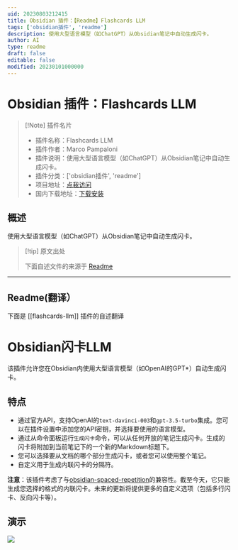 ```yaml
---
uid: 20230803212415
title: Obsidian 插件：【Readme】Flashcards LLM
tags: ['obsidian插件', 'readme']
description: 使用大型语言模型（如ChatGPT）从Obsidian笔记中自动生成闪卡。
author: AI
type: readme
draft: false
editable: false
modified: 20230101000000
---
```


# Obsidian 插件：Flashcards LLM

> [!Note] 插件名片
> - 插件名称：Flashcards LLM
> - 插件作者：Marco Pampaloni
> - 插件说明：使用大型语言模型（如ChatGPT）从Obsidian笔记中自动生成闪卡。
> - 插件分类：['obsidian插件', 'readme']
> - 项目地址：[点我访问](https://github.com/crybot/obsidian-flashcards-llm)
> - 国内下载地址：[下载安装](https://pkmer.cn/products/plugin/pluginMarket/?flashcards-llm)

## 概述

使用大型语言模型（如ChatGPT）从Obsidian笔记中自动生成闪卡。



> [!tip] 原文出处
> 
>下面自述文件的来源于 [Readme](https://ghproxy.net/https://raw.githubusercontent.com/crybot/obsidian-flashcards-llm/master/README.md)
> 

---

## Readme(翻译）

下面是 [[flashcards-llm]] 插件的自述翻译



# Obsidian闪卡LLM

该插件允许您在Obsidian内使用大型语言模型（如OpenAI的GPT*）自动生成闪卡。

## 特点
- 通过官方API，支持OpenAI的`text-davinci-003`和`gpt-3.5-turbo`集成。您可以在插件设置中添加您的API密钥，并选择要使用的语言模型。
- 通过从命令面板运行`生成闪卡`命令，可以从任何开放的笔记生成闪卡。生成的闪卡将附加到当前笔记下的一个新的Markdown标题下。
- 您可以选择要从文档的哪个部分生成闪卡，或者您可以使用整个笔记。
- 自定义用于生成内联闪卡的分隔符。

**注意**：该插件考虑了与[obsidian-spaced-repetition](https://github.com/st3v3nmw/obsidian-spaced-repetition)的兼容性。截至今天，它只能生成您选择的格式的内联闪卡。未来的更新将提供更多的自定义选项（包括多行闪卡、反向闪卡等）。

## 演示
<img src="https://github.com/crybot/obsidian-flashcards-llm/blob/master/docs/flashcards.gif">



